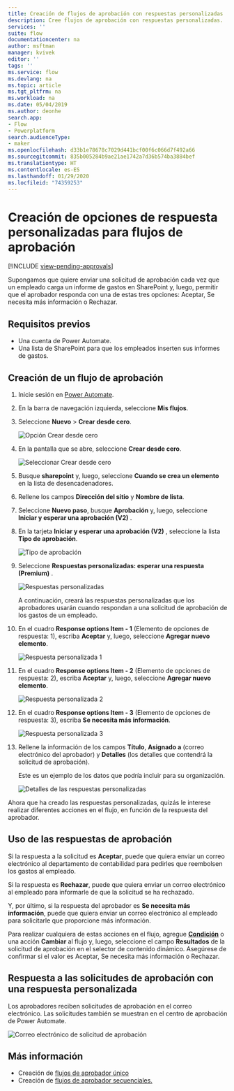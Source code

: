 ```yaml
---
title: Creación de flujos de aprobación con respuestas personalizadas | Microsoft Docs
description: Cree flujos de aprobación con respuestas personalizadas.
services: ''
suite: flow
documentationcenter: na
author: msftman
manager: kvivek
editor: ''
tags: ''
ms.service: flow
ms.devlang: na
ms.topic: article
ms.tgt_pltfrm: na
ms.workload: na
ms.date: 05/04/2019
ms.author: deonhe
search.app:
- Flow
- Powerplatform
search.audienceType:
- maker
ms.openlocfilehash: d33b1e78678c7029d441bcf00f6c066d7f492a66
ms.sourcegitcommit: 835b005284b9ae21ae1742a7d36b574ba3884bef
ms.translationtype: HT
ms.contentlocale: es-ES
ms.lasthandoff: 01/29/2020
ms.locfileid: "74359253"
---
```

# <a name="create-custom-response-options-for-approval-flows"></a>Creación de opciones de respuesta personalizadas para flujos de aprobación
[!INCLUDE [view-pending-approvals](includes/cc-rebrand.md)]

Supongamos que quiere enviar una solicitud de aprobación cada vez que un empleado carga un informe de gastos en SharePoint y, luego, permitir que el aprobador responda con una de estas tres opciones: Aceptar, Se necesita más información o Rechazar.


## <a name="prerequisites"></a>Requisitos previos

- Una cuenta de Power Automate.
- Una lista de SharePoint para que los empleados inserten sus informes de gastos.

## <a name="create-approval-flow"></a>Creación de un flujo de aprobación
1. Inicie sesión en [Power Automate](https://flow.microsoft.com).
1. En la barra de navegación izquierda, seleccione **Mis flujos**.
1. Seleccione **Nuevo** > **Crear desde cero**.

    ![Opción Crear desde cero](media/create-approval-response-options/create-approval-response-options.png)

1. En la pantalla que se abre, seleccione **Crear desde cero**. 

    ![Seleccionar Crear desde cero](media/create-approval-response-options/create-from-blank.png)

1. Busque **sharepoint** y, luego, seleccione **Cuando se crea un elemento** en la lista de desencadenadores. 

1. Rellene los campos **Dirección del sitio** y **Nombre de lista**. 

1. Seleccione **Nuevo paso**, busque **Aprobación** y, luego, seleccione **Iniciar y esperar una aprobación (V2)** .

1. En la tarjeta **Iniciar y esperar una aprobación (V2)** , seleccione la lista **Tipo de aprobación**.

    ![Tipo de aprobación](media/create-approval-response-options/select-approval-type.png)

1. Seleccione **Respuestas personalizadas: esperar una respuesta (Premium)** .

    ![Respuestas personalizadas](media/create-approval-response-options/select-custom-responses.png)

    A continuación, creará las respuestas personalizadas que los aprobadores usarán cuando respondan a una solicitud de aprobación de los gastos de un empleado.


1. En el cuadro **Response options Item - 1** (Elemento de opciones de respuesta: 1), escriba **Aceptar** y, luego, seleccione **Agregar nuevo elemento**. 

    ![Respuesta personalizada 1](media/create-approval-response-options/enter-response-1.png)

1. En el cuadro **Response options Item - 2** (Elemento de opciones de respuesta: 2), escriba **Aceptar** y, luego, seleccione **Agregar nuevo elemento**.

    ![Respuesta personalizada 2](media/create-approval-response-options/enter-response-2.png)

1. En el cuadro **Response options Item - 3** (Elemento de opciones de respuesta: 3), escriba **Se necesita más información**.

    ![Respuesta personalizada 3](media/create-approval-response-options/enter-response-3.png)   
    

1. Rellene la información de los campos **Título**, **Asignado a** (correo electrónico del aprobador) y **Detalles** (los detalles que contendrá la solicitud de aprobación).

    Este es un ejemplo de los datos que podría incluir para su organización.

    ![Detalles de las respuestas personalizadas](media/create-approval-response-options/enter-title-assigned-to-details.png)


Ahora que ha creado las respuestas personalizadas, quizás le interese realizar diferentes acciones en el flujo, en función de la respuesta del aprobador.


## <a name="use-approval-responses"></a>Uso de las respuestas de aprobación 

Si la respuesta a la solicitud es **Aceptar**, puede que quiera enviar un correo electrónico al departamento de contabilidad para pedirles que reembolsen los gastos al empleado. 

Si la respuesta es **Rechazar**, puede que quiera enviar un correo electrónico al empleado para informarle de que la solicitud se ha rechazado.

Y, por último, si la respuesta del aprobador es **Se necesita más información**, puede que quiera enviar un correo electrónico al empleado para solicitarle que proporcione más información.

Para realizar cualquiera de estas acciones en el flujo, agregue [**Condición**](add-condition.md) o una acción **Cambiar** al flujo y, luego, seleccione el campo **Resultados** de la solicitud de aprobación en el selector de contenido dinámico. Asegúrese de confirmar si el valor es Aceptar, Se necesita más información o Rechazar.

## <a name="respond-to-approval-requests-with-a-custom-response"></a>Respuesta a las solicitudes de aprobación con una respuesta personalizada

Los aprobadores reciben solicitudes de aprobación en el correo electrónico. Las solicitudes también se muestran en el centro de aprobación de Power Automate. 

![Correo electrónico de solicitud de aprobación](media/create-approval-response-options/approval-request-email.png)

## <a name="learn-more"></a>Más información
- Creación de [flujos de aprobador único](modern-approvals.md)
- Creación de [flujos de aprobador secuenciales.](sequential-modern-approvals.md)
